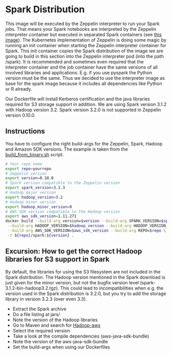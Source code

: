 # Spark Distribution
This image will be executed by the Zeppelin interpreter to run your Spark jobs. That means your Spark notebooks are interpreted by the Zeppelin interpreter container but executed in separated Spark containers (see [this image](img/kubernetes.png)). The Kubernetes implementation of Zeppelin is doing some magic by running an init container when starting the Zeppelin interpreter container for Spark. This init container copies the Spark distribution of the image we are going to build in this section into the Zeppelin interpreter pod (into the path /spark). It is recommended and sometimes even required that the interpreter container and the job container have the same versions of all involved libraries and applications. E.g. if you use pyspark the Python version must be the same. Thus we decided to use the interpreter image as base for the spark image because it includes all dependencies like Python or R already.

Our Dockerfile will install Kerberos certification and the java libraries required for S3 storage support in addition. We are using Spark version 3.1.2 with Hadoop version 3.2. Spark version 3.2.0 is not supported in Zeppelin version 0.10.0.

## Instructions
You have to configure the right build-args for the Zeppelin, Spark, Hadoop and Amazon SDK versions.
The example is taken from the [build_from_binary.sh](../build_from_binary.sh) script.

```bash
# Your repo name
export repo=yourrepo
# Zeppelin version
export version=0.10.0
# Spark version compatible to the Zeppelin version
export spark_version=3.1.3
# Hadoop major version
export hadoop_version=3.2
# Hadoop minor version
export hadoop_minor_version=0
# AWS SDK version compatible to the Hadoop version
export aws_sdk_version=1.11.271
docker build --build-arg version=$version --build-arg SPARK_VERSION=$spark_version \
 --build-arg HADOOP_VERSION=$hadoop_version --build-arg HADOOP_VERSION_MINOR=$hadoop_minor_version \
 --build-arg AWS_SDK_VERSION=$aws_sdk_version --build-arg REPO=$repo \
 -t ${repo}/spark:${version} .

```

## Excursion: How to get the correct Hadoop libraries for S3 support in Spark

By default, the libraries for using the S3 filesystem are not included in the Spark distribution. The Hadoop version mentioned in the Spark download is just given for the minor version, but not the bugfix version level (spark-3.1.2-bin-hadoop3.2.tgz). This could lead to incompatibilities when e.g. the version used in the Spark distribution is 3.2.0, but you try to add the storage library in version 3.2.3 (over even 3.3).

* Extract the Spark archive
* Do a file listing at jars/
* Note the version of the Hadoop libraries
* Go to Maven and search for [Hadoop-aws](https://mvnrepository.com/artifact/org.apache.hadoop/hadoop-aws)
* Select the required version
* Take a look at the compile dependencies (aws-java-sdk-bundle)
* Note the version of the aws-java-sdk-bundle
* Set the build-args when using our Dockerfiles
